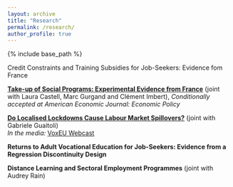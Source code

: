 ```yaml
---
layout: archive
title: "Research"
permalink: /research/
author_profile: true
---
```


{% include base_path %}

Credit Constraints and Training Subsidies for Job-Seekers: Evidence fom France

**[Take-up of Social Programs: Experimental Evidence from France](/files/20240625_CGIT.pdf)** (joint with Laura Castell, Marc Gurgand and Clément Imbert), *Conditionally accepted at American Economic Journal: Economic Policy*

**[Do Localised Lockdowns Cause Labour Market Spillovers?](/files/guaitoli_tochev_2022.pdf)** (joint with Gabriele Guaitoli)  <br>
*In the media:* [VoxEU Webcast](https://cepr.org/voxeu/vox-webcasts/external-effects-local-lockdowns-evidence-us)

**Returns to Adult Vocational Education for Job-Seekers: Evidence from a Regression Discontinuity Design**

**Distance Learning and Sectoral Employment Programmes** (joint with Audrey Rain)
